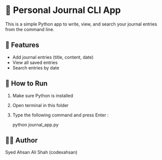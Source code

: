 # 📝 Personal Journal CLI App

This is a simple Python app to write, view, and search your journal entries from the command line.

## 📌 Features

- Add journal entries (title, content, date)
- View all saved entries
- Search entries by date

## 🚀 How to Run

1. Make sure Python is installed
2. Open terminal in this folder
3. Type the following command and press Enter : 

    python journal_app.py


## 🙋‍♂️ Author

Syed Ahsan Ali Shah (codexahsan)